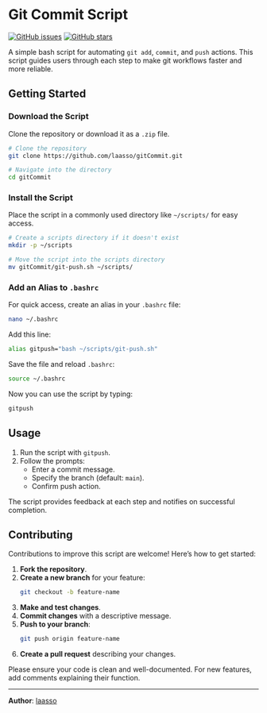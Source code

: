 
# Git Commit Script

[![GitHub issues](https://img.shields.io/github/issues/laasso/gitCommit?style=flat-square)](https://github.com/laasso/gitCommit/issues)
[![GitHub stars](https://img.shields.io/github/stars/laasso/gitCommit?style=flat-square)](https://github.com/laasso/gitCommit/stargazers)

A simple bash script for automating `git add`, `commit`, and `push` actions. This script guides users through each step to make git workflows faster and more reliable.

## Getting Started

### Download the Script

Clone the repository or download it as a `.zip` file.

```bash
# Clone the repository
git clone https://github.com/laasso/gitCommit.git

# Navigate into the directory
cd gitCommit
```

### Install the Script

Place the script in a commonly used directory like `~/scripts/` for easy access.

```bash
# Create a scripts directory if it doesn't exist
mkdir -p ~/scripts

# Move the script into the scripts directory
mv gitCommit/git-push.sh ~/scripts/
```

### Add an Alias to `.bashrc`

For quick access, create an alias in your `.bashrc` file:

```bash
nano ~/.bashrc
```

Add this line:

```bash
alias gitpush="bash ~/scripts/git-push.sh"
```

Save the file and reload `.bashrc`:

```bash
source ~/.bashrc
```

Now you can use the script by typing:

```bash
gitpush
```

## Usage

1. Run the script with `gitpush`.
2. Follow the prompts:
   - Enter a commit message.
   - Specify the branch (default: `main`).
   - Confirm push action.

The script provides feedback at each step and notifies on successful completion.

## Contributing

Contributions to improve this script are welcome! Here’s how to get started:

1. **Fork the repository**.
2. **Create a new branch** for your feature:
   ```bash
   git checkout -b feature-name
   ```
3. **Make and test changes**.
4. **Commit changes** with a descriptive message.
5. **Push to your branch**:
   ```bash
   git push origin feature-name
   ```
6. **Create a pull request** describing your changes.

Please ensure your code is clean and well-documented. For new features, add comments explaining their function.

---

**Author**: [laasso](https://github.com/laasso)

